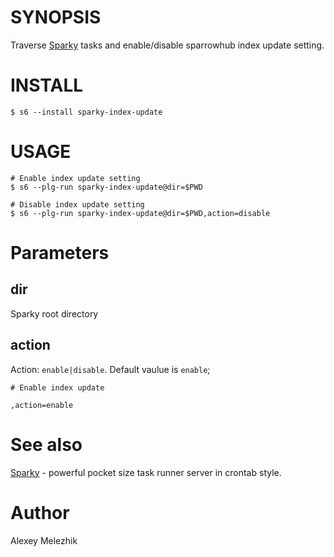 # SYNOPSIS

Traverse [Sparky](https://github.com/melezhik/sparky) tasks and enable/disable sparrowhub index update setting.

# INSTALL

    $ s6 --install sparky-index-update

# USAGE

    # Enable index update setting
    $ s6 --plg-run sparky-index-update@dir=$PWD

    # Disable index update setting
    $ s6 --plg-run sparky-index-update@dir=$PWD,action=disable

# Parameters

## dir

Sparky root directory


## action

Action: `enable|disable`. Default vaulue is `enable`;

    # Enable index update

    ,action=enable

# See also

[Sparky](https://github.com/melezhik/sparky) - powerful pocket size task runner server in crontab style.

# Author

Alexey Melezhik

